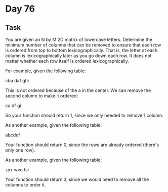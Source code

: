 # Day 76

## Task

You are given an N by M 2D matrix of lowercase letters. Determine the minimum number of columns that can be removed to ensure that each row is ordered from top to bottom lexicographically. That is, the letter at each column is lexicographically later as you go down each row. It does not matter whether each row itself is ordered lexicographically.

For example, given the following table:

cba
daf
ghi

This is not ordered because of the a in the center. We can remove the second column to make it ordered:

ca
df
gi

So your function should return 1, since we only needed to remove 1 column.

As another example, given the following table:

abcdef

Your function should return 0, since the rows are already ordered (there's only one row).

As another example, given the following table:

zyx
wvu
tsr

Your function should return 3, since we would need to remove all the columns to order it.